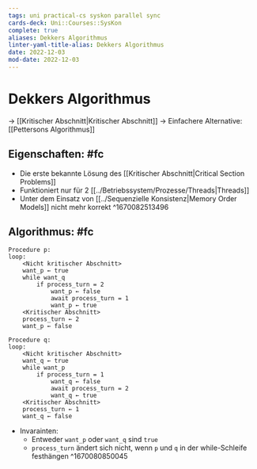```yaml
---
tags: uni practical-cs syskon parallel sync
cards-deck: Uni::Courses::SysKon
complete: true
aliases: Dekkers Algorithmus
linter-yaml-title-alias: Dekkers Algorithmus
date: 2022-12-03
mod-date: 2022-12-03
---
```


# Dekkers Algorithmus
-> [[Kritischer Abschnitt|Kritischer Abschnitt]]
-> Einfachere Alternative: [[Pettersons Algorithmus]]

## Eigenschaften: #fc
- Die erste bekannte Lösung des [[Kritischer Abschnitt|Critical Section Problems]]
- Funktioniert nur für 2 [[../Betriebssystem/Prozesse/Threads|Threads]]
- Unter dem Einsatz von [[../Sequenzielle Konsistenz|Memory Order Models]] nicht mehr korrekt
^1670082513496

## Algorithmus: #fc
```
Procedure p:
loop:
	<Nicht kritischer Abschnitt>
	want_p ← true
	while want_q
		if process_turn = 2
			want_p ← false
			await process_turn = 1
			want_p ← true
	<Kritischer Abschnitt>
	process_turn ← 2
	want_p ← false
```
```
Procedure q:
loop:
	<Nicht kritischer Abschnitt>
	want_q ← true
	while want_p
		if process_turn = 1
			want_q ← false
			await process_turn = 2
			want_q ← true
	<Kritischer Abschnitt>
	process_turn ← 1
	want_q ← false
```
- Invarainten:
	- Entweder `want_p` oder `want_q` sind `true`
	- `process_turn` ändert sich nicht, wenn `p` und `q` in der while-Schleife festhängen
^1670080850045
